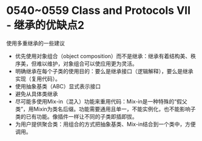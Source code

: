 # 0540~0559 Class and Protocols VII - 继承的优缺点2
使用多重继承的一些建议
 - 优先使用对象组合（object composition）而不是继承：继承有着结构美、秩序美，但难以维护，对象组合可以使应用更为灵活。
 - 明确继承在每个子类的使用目的：要么是继承接口（逻辑解释），要么是继承实现（复用代码）。
 - 使用抽象基类（ABC）显式表示接口
 - 避免从具体类继承
 - 尽可能多使用Mix-in（混入）功能来重用代码：Mix-in是一种特殊的“假父类”，用Mixin为类名后缀。功能需要通用且单一，不能实例化，也不能影响子类的已有功能。像插件一样让不同的子类即插即拔。
 - 为用户提供聚合类：用组合的方式把抽象基类、Mix-in结合到一个类中，方便调用。
